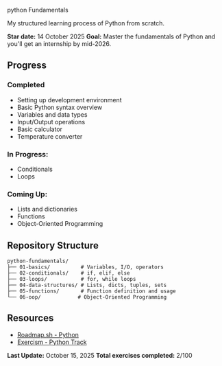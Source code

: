 python Fundamentals

My structured learning process of Python from scratch.

**Star date:** 14 October 2025
**Goal:** Master the fundamentals of Python and you'll get an internship by mid-2026.

## Progress

### Completed
- Setting up development environment
- Basic Python syntax overview
- Variables and data types
- Input/Output operations
- Basic calculator 
- Temperature converter 

### In Progress:
- Conditionals
- Loops

### Coming Up:
- Lists and dictionaries
- Functions
- Object-Oriented Programming

## Repository Structure
```
python-fundamentals/
├── 01-basics/          # Variables, I/O, operators
├── 02-conditionals/    # if, elif, else
├── 03-loops/           # for, while loops
├── 04-data-structures/ # Lists, dicts, tuples, sets
├── 05-functions/       # Function definition and usage
└── 06-oop/            # Object-Oriented Programming
```
## Resources

- [Roadmap.sh - Python](https://roadmap.sh/python)
- [Exercism - Python Track](https://exercism.org/tracks/python)

**Last Update:** October 15, 2025
**Total exercises completed:** 2/100  
